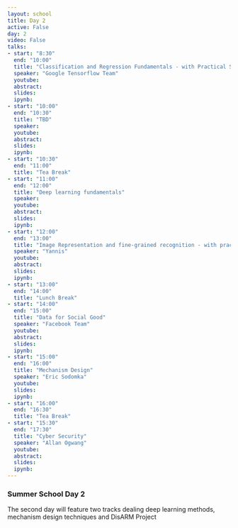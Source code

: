 ```yaml
---
layout: school
title: Day 2
active: False
day: 2
video: False
talks:
- start: "8:30"
  end: "10:00"
  title: "Classification and Regression Fundamentals - with Practical Session"
  speaker: "Google Tensorflow Team" 
  youtube:
  abstract: 
  slides:  
  ipynb: 
- start: "10:00"
  end: "10:30"
  title: "TBD"
  speaker: 
  youtube:
  abstract:
  slides:
  ipynb:
- start: "10:30"
  end: "11:00"
  title: "Tea Break"
- start: "11:00"
  end: "12:00"
  title: "Deep learning fundamentals"
  speaker: 
  youtube:
  abstract:
  slides:
  ipynb: 
- start: "12:00"
  end: "13:00"
  title: "Image Representation and fine-grained recognition - with practical session"
  speaker: "Yannis"
  youtube:
  abstract:
  slides:
  ipynb:
- start: "13:00"
  end: "14:00"
  title: "Lunch Break"
- start: "14:00"
  end: "15:00"
  title: "Data for Social Good"
  speaker: "Facebook Team"
  youtube:
  abstract:
  slides:
  ipynb:
- start: "15:00"
  end: "16:00"
  title: "Mechanism Design"
  speaker: "Eric Sodomka"
  youtube:
  slides: 
  ipynb:
- start: "16:00"
  end: "16:30"
  title: "Tea Break"
- start: "15:30"
  end: "17:30"
  title: "Cyber Security"
  speaker: "Allan Ogwang"
  youtube:
  abstract:
  slides:
  ipynb:
---
```


<h3> Summer School Day 2 </h3>

<p>The second day will feature two tracks dealing deep learning methods, mechanism design techniques and DisARM Project</p>

